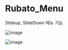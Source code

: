 # Rubato_Menu
Slideup, SlideDown 메뉴 기능

![image](https://user-images.githubusercontent.com/94829177/161185041-81468cc1-e522-4b47-bb4e-8bc63a602840.png)

![image](https://user-images.githubusercontent.com/94829177/161185079-46f3f1ba-197c-4c05-a461-c9aab8e760e9.png)
